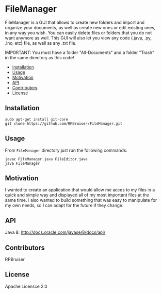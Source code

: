 # FileManager

FileManager is a GUI that allows to create new folders and import and organize your documents, as well as create new ones or edit existing ones, in any way you wish. You can easily delete files or folders that you do not want anymore as well. This GUI will also let you view any code (.java, .py, .ino, etc) file, as well as any .txt file.

IMPORTANT: You must have a folder "All-Documents" and a folder "Trash" in the same directory as this code!

- [Installation](#installation)
- [Usage](#usage)
- [Motivation](#motivation)
- [API](#api)
- [Contributors](#contributors)
- [License](#license)

## Installation

    sudo apt-get install git-core
    git clone https://github.com/RPBruiser/FileManager.git

## Usage

From `FileManager` directory just run the following commands:

    javac FileManager.java FileEditor.java
    java FileManager

## Motivation

I wanted to create an application that would allow me acces to my files in a quick and simple way and displayed all of my most important files at the same time. I also wanted to build something that was easy to manipulate for my own needs, so I can adapt for the future if they change.

## API

Java 8: 
http://docs.oracle.com/javase/8/docs/api/

## Contributors

RPBruiser

## License

Apache Licensce 2.0
